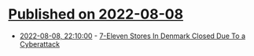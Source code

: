 # [Published on 2022-08-08](index.md)

* [2022-08-08, 22:10:00](https://it.slashdot.org/story/22/08/08/2056241/7-eleven-stores-in-denmark-closed-due-to-a-cyberattack?utm_source=rss1.0mainlinkanon&utm_medium=feed) - [7-Eleven Stores In Denmark Closed Due To a Cyberattack](https://it.slashdot.org/story/22/08/08/2056241/7-eleven-stores-in-denmark-closed-due-to-a-cyberattack?utm_source=rss1.0mainlinkanon&utm_medium=feed)
